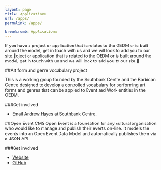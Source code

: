```yaml
---
layout: page
title: Applications
url: /apps/
permalink: /apps/

breadcrumb: Applications
---
```


If you have a project or application that is related to the OEDM or is built around the model, get in touch with us and we will look to add you to our site.oject or application that is related to the OEDM or is built around the model, get in touch with us and we will look to add you to our site.

##Art form and genre vocabulary project

This is a working group founded by the Southbank Centre and the Barbican Centre designed to develop a controlled vocabulary for performing art forms and genres that can be applied to Event and Work entities in the OEDM.

###Get involved
- Email <a href="mailto:andrew.hayes@southbankcentre.co.uk">Andrew Hayes</a> at Southbank Centre.


##Open Event CMS
Open Event is a foundation for any cultural organisation who would like to manage and publish their events on-line. It models the events into an Open Event Data Model and automatically publishes them via a JSON API.

###Get involved
 - [Website](https://www.drupal.org/project/openevent)
 - [GitHub](https://github.com/Southbank-Centre/OpenEvent)
